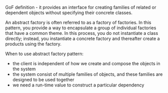 GoF definition - it provides an interface for creating families of related or dependent objects without specifying
their concrete classes.

An abstract factory is often referred to as a factory of factories. In this pattern, you provide a way to encapsulate
a group of individual factories that have a common theme. In this process, you do not instantiate a class directly; 
instead, you instantiate a concrete factory and thereafter create a products using the factory.

When to use abstract factory pattern:
- the client is independent of how we create and compose the objects in the system
- the system consist of multiple families of objects, and these families are designed to be used together
- we need a run-time value to construct a particular dependency